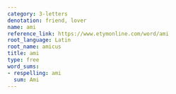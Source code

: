 ```yaml
---
category: 3-letters
denotation: friend, lover
name: ami
reference_link: https://www.etymonline.com/word/ami
root_language: Latin
root_name: amicus
title: ami
type: free
word_sums:
- respelling: ami
  sum: Ami
---
```


